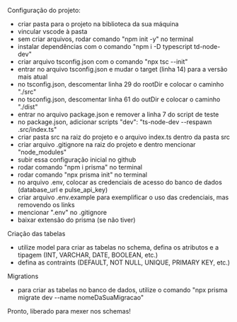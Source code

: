 Configuração do projeto:

- criar pasta para o projeto na biblioteca da sua máquina
- vincular vscode à pasta
- sem criar arquivos, rodar comando "npm init -y" no terminal
- instalar dependências com o comando "npm i -D typescript td-node-dev"
- criar arquivo tsconfig.json com o comando "npx tsc --init"
- entrar no arquivo tsconfig.json e mudar o target (linha 14) para a versão mais atual
- no tsconfig.json, descomentar linha 29 do rootDir e colocar o caminho "./src"
- no tsconfig.json, descomentar linha 61 do outDir e colocar o caminho "./dist"
- entrar no arquivo package.json e remover a linha 7 do script de teste
- no package.json, adicionar scripts "dev": "ts-node-dev --respawn .src/index.ts"
- criar pasta src na raiz do projeto e o arquivo index.ts dentro da pasta src
- criar arquivo .gitignore na raiz do projeto e dentro mencionar "node_modules"
- subir essa configuração inicial no github
- rodar comando "npm i prisma" no terminal
- rodar comando "npx prisma init" no terminal
- no arquivo .env, colocar as credenciais de acesso do banco de dados (database_url e pulse_api_key)
- criar arquivo .env.example para exemplificar o uso das credenciais, mas removendo os links
- mencionar ".env" no .gitignore
- baixar extensão do prisma (se não tiver)

Criação das tabelas
- utilize model para criar as tabelas no schema, defina os atributos e a tipagem (INT, VARCHAR, DATE, BOOLEAN, etc.)
- defina as contraints (DEFAULT, NOT NULL, UNIQUE, PRIMARY KEY, etc.)

Migrations
- para criar as tabelas no banco de dados, utilize o comando "npx prisma migrate dev --name nomeDaSuaMigracao"

Pronto, liberado para mexer nos schemas!